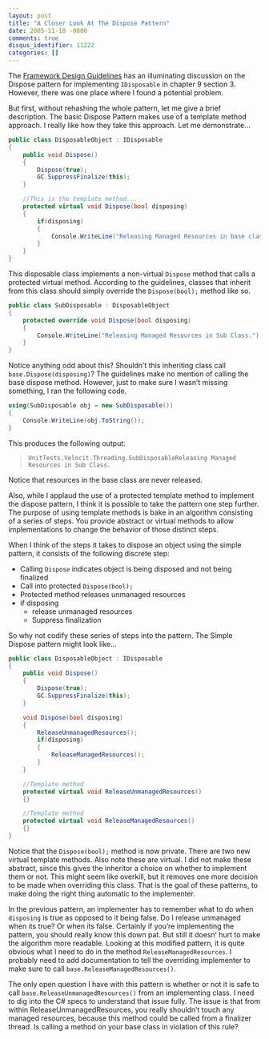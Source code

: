 ```yaml
---
layout: post
title: "A Closer Look At The Dispose Pattern"
date: 2005-11-18 -0800
comments: true
disqus_identifier: 11222
categories: []
---
```

The [Framework Design Guidelines](http://www.amazon.com/gp/product/0321246756/103-9411210-6787060?v=glance&n=283155&v=glance)
has an illuminating discussion on the Dispose pattern for implementing `IDisposable` in chapter 9 section 3. However, there was one place where I found a potential problem.

But first, without rehashing the whole pattern, let me give a brief
description. The basic Dispose Pattern makes use of a template method
approach. I really like how they take this approach. Let me
demonstrate...

```csharp
public class DisposableObject : IDisposable
{
    public void Dispose()
    {
        Dispose(true);
        GC.SuppressFinalize(this);
    }

    //This is the template method...
    protected virtual void Dispose(bool disposing)
    {
        if(disposing)
        {
            Console.WriteLine("Releasing Managed Resources in base class!");
        }
    }
}
```

This disposable class implements a non-virtual `Dispose` method that calls a protected virtual method. According to the guidelines, classes that inherit from this class should simply override the `Dispose(bool);`
method like so.

```csharp
public class SubDisposable : DisposableObject
{
    protected override void Dispose(bool disposing)
    {
        Console.WriteLine("Releasing Managed Resources in Sub Class.");
    }
}
```

Notice anything odd about this? Shouldn’t this inheriting class call `base.Dispose(disposing)`? The guidelines make no mention of calling the base dispose method. However, just to make sure I wasn’t missing something, I ran the following code.

```csharp
using(SubDisposable obj = new SubDisposable())
{
    Console.WriteLine(obj.ToString());
}
```

This produces the following output:

>     UnitTests.Velocit.Threading.SubDisposableReleasing Managed Resources in Sub Class.

Notice that resources in the base class are never released.

Also, while I applaud the use of a protected template method to implement the dispose pattern, I think it is possible to take the pattern one step further. The purpose of using template methods is bake in an algorithm consisting of a series of steps. You provide abstract or virtual methods to allow implementations to change the behavior of those distinct steps.

When I think of the steps it takes to dispose an object using the simple pattern, it consists of the following discrete step:

-   Calling `Dispose` indicates object is being disposed and not being
    finalized
-   Call into protected `Dispose(bool);`
-   Protected method releases unmanaged resources
-   if disposing
    -   release unmanaged resources
    -   Suppress finalization

So why not codify these series of steps into the pattern. The Simple Dispose pattern might look like...

```csharp
public class DisposableObject : IDisposable
{
    public void Dispose()
    {
        Dispose(true);
        GC.SuppressFinalize(this);
    }

    void Dispose(bool disposing)
    {
        ReleaseUnmanagedResources();
        if(disposing)
        {
            ReleaseManagedResources();
        }
    }

    //Template method
    protected virtual void ReleaseUnmanagedResources()
    {}

    //Template method
    protected virtual void ReleaseManagedResources()
    {}
}
```

Notice that the `Dispose(bool);` method is now private. There are two new virtual template methods. Also note these are virtual. I did not make these abstract, since this gives the inheritor a choice on whether
to implement them or not. This might seem like overkill, but it removes one more decision to be made when overriding this class. That is the goal of these patterns, to make doing the right thing automatic to the
implementer.

In the previous pattern, an implementer has to remember what to do when `disposing` is true as opposed to it being false. Do I release unmanaged when its true? Or when its false. Certainly if you’re implementing the
pattern, you should really know this down pat. But still it doesn’ hurt to make the algorithm more readable. Looking at this modified pattern, it is quite obvious what I need to do in the method `ReleaseManagedResources`. I probably need to add documentation to tell the overriding implementer to make sure to call `base.ReleaseManagedResources()`.

The only open question I have with this pattern is whether or not it is safe to call `base.ReleaseUnmanagedResources()` from an implementing class. I need to dig into the C\# specs to understand that issue fully. The issue is that from within ReleaseUnmanagedResources, you really shouldn’t touch any managed resources, because this method could be called from a finalizer thread. Is calling a method on your base class
in violation of this rule?
